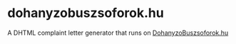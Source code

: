 dohanyzobuszsoforok.hu
======================

A DHTML complaint letter generator that runs on [DohanyzoBuszsoforok.hu](http://dohanyzobuszsoforok.hu)
